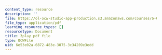 ```yaml
---
content_type: resource
description: ''
file: https://ol-ocw-studio-app-production.s3.amazonaws.com/courses/6-0001-introduction-to-computer-science-and-programming-in-python-fall-2016/6e53e02a6872483e30753c34209e3edd_ax4eNMI9Dw.pdf
file_type: application/pdf
learning_resource_types: []
resourcetype: Document
title: 3play pdf file
type: OCWFile
uid: 6e53e02a-6872-483e-3075-3c34209e3edd
---
```

